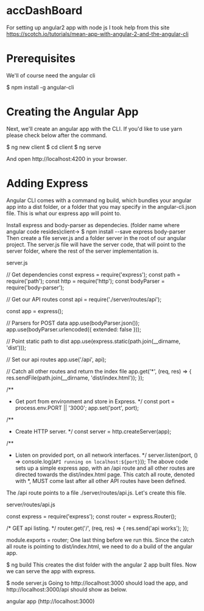 # accDashBoard

For setting up angular2 app with node js I took help from this site https://scotch.io/tutorials/mean-app-with-angular-2-and-the-angular-cli

# Prerequisites
We'll of course need the angular cli

$ npm install -g angular-cli

# Creating the Angular App
Next, we'll create an angular app with the CLI. If you'd like to use yarn please check below after the command.

$ ng new client
$ cd client
$ ng serve

And open http://localhost:4200 in your browser.

# Adding Express

Angular CLI comes with a command ng build, which bundles your angular app into a dist folder, or a folder that you may specify in the angular-cli.json file. This is what our express app will point to.

Install express and body-parser as dependecies.
(folder name where angular code resides)client->
$ npm install --save express body-parser
Then create a file server.js and a folder server in the root of our angular project. The server.js file will have the server code, that will point to the server folder, where the rest of the server implementation is.

server.js

// Get dependencies
const express = require('express');
const path = require('path');
const http = require('http');
const bodyParser = require('body-parser');

// Get our API routes
const api = require('./server/routes/api');

const app = express();

// Parsers for POST data
app.use(bodyParser.json());
app.use(bodyParser.urlencoded({ extended: false }));

// Point static path to dist
app.use(express.static(path.join(__dirname, 'dist')));

// Set our api routes
app.use('/api', api);

// Catch all other routes and return the index file
app.get('*', (req, res) => {
  res.sendFile(path.join(__dirname, 'dist/index.html'));
});

/**
 * Get port from environment and store in Express.
 */
const port = process.env.PORT || '3000';
app.set('port', port);

/**
 * Create HTTP server.
 */
const server = http.createServer(app);

/**
 * Listen on provided port, on all network interfaces.
 */
server.listen(port, () => console.log(`API running on localhost:${port}`));
The above code sets up a simple express app, with an /api route and all other routes are directed towards the dist/index.html page. This catch all route, denoted with *, MUST come last after all other API routes have been defined.

The /api route points to a file ./server/routes/api.js. Let's create this file.

server/routes/api.js

const express = require('express');
const router = express.Router();

/* GET api listing. */
router.get('/', (req, res) => {
  res.send('api works');
});

module.exports = router;
One last thing before we run this. Since the catch all route is pointing to dist/index.html, we need to do a build of the angular app.

$ ng build
This creates the dist folder with the angular 2 app built files. Now we can serve the app with express.

$ node server.js
Going to http://localhost:3000 should load the app, and http://localhost:3000/api should show as below.

angular app (http://localhost:3000)
